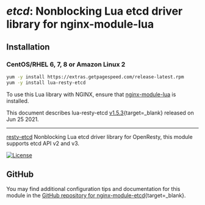 # *etcd*: Nonblocking Lua etcd driver library for nginx-module-lua


## Installation

### CentOS/RHEL 6, 7, 8 or Amazon Linux 2

```bash
yum -y install https://extras.getpagespeed.com/release-latest.rpm
yum -y install lua-resty-etcd
```


To use this Lua library with NGINX, ensure that [nginx-module-lua](modules/lua.md) is installed.

This document describes lua-resty-etcd [v1.5.3](https://github.com/api7/lua-resty-etcd/releases/tag/v1.5.3){target=_blank} 
released on Jun 25 2021.
    
<hr />

[resty-etcd](https://github.com/iresty/lua-resty-etcd) Nonblocking Lua etcd driver library for OpenResty, this module supports etcd API v2 and v3.

[![License](https://img.shields.io/badge/License-Apache%202.0-blue.svg)](https://github.com/iresty/lua-resty-etcd/blob/master/LICENSE)

## GitHub

You may find additional configuration tips and documentation for this module in the [GitHub repository for 
nginx-module-etcd](https://github.com/api7/lua-resty-etcd){target=_blank}.